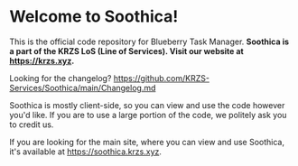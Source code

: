 # Welcome to Soothica!
This is the official code repository for Blueberry Task Manager. **Soothica is a part of the KRZS LoS (Line of Services). Visit our website at https://krzs.xyz.**

Looking for the changelog? https://github.com/KRZS-Services/Soothica/main/Changelog.md

Soothica is mostly client-side, so you can view and use the code however you'd like. If you are to use a large portion of the code, we politely ask you to credit us.

If you are looking for the main site, where you can view and use Soothica, it's available at https://soothica.krzs.xyz.
